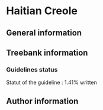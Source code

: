 # Haitian Creole

## General information 

## Treebank information 

### Guidelines status

Statut of the guideline : 1.41% written

## Author information 

